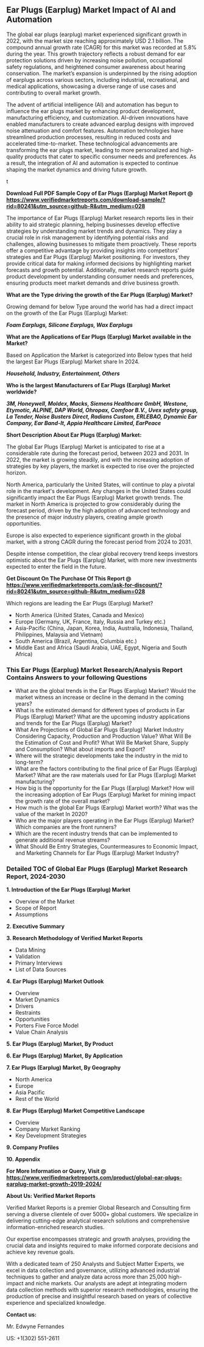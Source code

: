 <h2>Ear Plugs (Earplug) Market Impact of AI and Automation</h2><p>The global ear plugs (earplug) market experienced significant growth in 2022, with the market size reaching approximately USD 2.1 billion. The compound annual growth rate (CAGR) for this market was recorded at 5.8% during the year. This growth trajectory reflects a robust demand for ear protection solutions driven by increasing noise pollution, occupational safety regulations, and heightened consumer awareness about hearing conservation. The market’s expansion is underpinned by the rising adoption of earplugs across various sectors, including industrial, recreational, and medical applications, showcasing a diverse range of use cases and contributing to overall market growth.</p><p>The advent of artificial intelligence (AI) and automation has begun to influence the ear plugs market by enhancing product development, manufacturing efficiency, and customization. AI-driven innovations have enabled manufacturers to create advanced earplug designs with improved noise attenuation and comfort features. Automation technologies have streamlined production processes, resulting in reduced costs and accelerated time-to-market. These technological advancements are transforming the ear plugs market, leading to more personalized and high-quality products that cater to specific consumer needs and preferences. As a result, the integration of AI and automation is expected to continue shaping the market dynamics and driving future growth.</p>t</p><p id="" class=""><strong>Download Full PDF Sample Copy of Ear Plugs (Earplug) Market Report @ <a href="https://www.verifiedmarketreports.com/download-sample/?rid=80241&utm_source=github-R&utm_medium=028" target="_blank">https://www.verifiedmarketreports.com/download-sample/?rid=80241&utm_source=github-R&utm_medium=028</a></strong></p><p>The importance of&nbsp;Ear Plugs (Earplug) Market research reports lies in their ability to aid strategic planning, helping businesses develop effective strategies by understanding market trends and dynamics. They play a crucial role in risk management by identifying potential risks and challenges, allowing businesses to mitigate them proactively. These reports offer a competitive advantage by providing insights into competitors' strategies and Ear Plugs (Earplug) Market positioning. For investors, they provide critical data for making informed decisions by highlighting market forecasts and growth potential. Additionally, market research reports guide product development by understanding consumer needs and preferences, ensuring products meet market demands and drive business growth.</p><p><strong>What are the&nbsp;Type driving the growth of the Ear Plugs (Earplug) Market?</strong></p><p id="" class="">Growing demand for below Type around the world has had a direct impact on the growth of the Ear Plugs (Earplug) Market:</p><em><strong>Foam Earplugs, Silicone Earplugs, Wax Earplugs</strong></em></p><strong>What are the&nbsp;Applications&nbsp;of Ear Plugs (Earplug) Market available in the Market?</strong></p><p id="" class="">Based on Application the Market is categorized into Below types that held the largest Ear Plugs (Earplug) Market share In 2024.</p><em><strong>Household, Industry, Entertainment, Others</strong></em></p><strong>Who is the largest Manufacturers of Ear Plugs (Earplug) Market worldwide?</strong></p><p><em><strong>3M, Honeywell, Moldex, Macks, Siemens Healthcare GmbH, Westone, Etymotic, ALPINE, DAP World, Ohropax, Comfoor B.V., Uvex safety group, La Tender, Noise Busters Direct, Radians Custom, ERLEBAO, Dynamic Ear Company, Ear Band-It, Appia Healthcare Limited, EarPeace</strong></em></p><p id="" class=""><strong>Short Description About Ear Plugs (Earplug) Market:</strong></p><p>The global Ear Plugs (Earplug) Market is anticipated to rise at a considerable rate during the forecast period, between 2023 and 2031. In 2022, the market is growing steadily, and with the increasing adoption of strategies by key players, the market is expected to rise over the projected horizon.</p><p>North America, particularly the United States, will continue to play a pivotal role in the market's development. Any changes in the United States could significantly impact the Ear Plugs (Earplug) Market growth trends. The market in North America is projected to grow considerably during the forecast period, driven by the high adoption of advanced technology and the presence of major industry players, creating ample growth opportunities.</p><p>Europe is also expected to experience significant growth in the global market, with a strong CAGR during the forecast period from 2024 to 2031.</p><p>Despite intense competition, the clear global recovery trend keeps investors optimistic about the Ear Plugs (Earplug) Market, with more new investments expected to enter the field in the future.</p><p id="" class=""><strong>Get Discount On The Purchase Of This Report @ <a href="https://www.verifiedmarketreports.com/ask-for-discount/?rid=80241&utm_source=github-R&utm_medium=028" target="_blank">https://www.verifiedmarketreports.com/ask-for-discount/?rid=80241&utm_source=github-R&utm_medium=028</a></strong></p>Which regions are leading the Ear Plugs (Earplug) Market?</p><ul><li>North America (United States, Canada and Mexico)</li><li>Europe (Germany, UK, France, Italy, Russia and Turkey etc.)</li><li>Asia-Pacific (China, Japan, Korea, India, Australia, Indonesia, Thailand, Philippines, Malaysia and Vietnam)</li><li>South America (Brazil, Argentina, Columbia etc.)</li><li>Middle East and Africa (Saudi Arabia, UAE, Egypt, Nigeria and South Africa)</li></ul><h3 id="" class="">This Ear Plugs (Earplug) Market Research/Analysis Report Contains Answers to your following Questions</h3><ul><li>What are the global trends in the Ear Plugs (Earplug) Market? Would the market witness an increase or decline in the demand in the coming years?</li><li>What is the estimated demand for different types of products in Ear Plugs (Earplug) Market? What are the upcoming industry applications and trends for the Ear Plugs (Earplug) Market?</li><li>What Are Projections of Global Ear Plugs (Earplug) Market Industry Considering Capacity, Production and Production Value? What Will Be the Estimation of Cost and Profit? What Will Be Market Share, Supply and Consumption? What about imports and Export?</li><li>Where will the strategic developments take the industry in the mid to long-term?</li><li>What are the factors contributing to the final price of Ear Plugs (Earplug) Market? What are the raw materials used for Ear Plugs (Earplug) Market manufacturing?</li><li>How big is the opportunity for the Ear Plugs (Earplug) Market? How will the increasing adoption of Ear Plugs (Earplug) Market for mining impact the growth rate of the overall market?</li><li>How much is the global Ear Plugs (Earplug) Market worth? What was the value of the market In 2020?</li><li>Who are the major players operating in the Ear Plugs (Earplug) Market? Which companies are the front runners?</li><li>Which are the recent industry trends that can be implemented to generate additional revenue streams?</li><li>What Should Be Entry Strategies, Countermeasures to Economic Impact, and Marketing Channels for Ear Plugs (Earplug) Market Industry?</li></ul><h3 id="" class="">Detailed TOC of Global Ear Plugs (Earplug) Market Research Report, 2024-2030</h3><p id="" class=""><strong>1. Introduction of the Ear Plugs (Earplug) Market</strong></p><ul><li>Overview of the Market</li><li>Scope of Report</li><li>Assumptions</li></ul><p id="" class=""><strong>2. Executive Summary</strong></p><p id="" class=""><strong>3. Research Methodology of Verified Market Reports</strong></p><ul><li>Data Mining</li><li>Validation</li><li>Primary Interviews</li><li>List of Data Sources</li></ul><p id="" class=""><strong>4. Ear Plugs (Earplug) Market Outlook</strong></p><ul><li>Overview</li><li>Market Dynamics</li><li>Drivers</li><li>Restraints</li><li>Opportunities</li><li>Porters Five Force Model</li><li>Value Chain Analysis</li></ul><p id="" class=""><strong>5. Ear Plugs (Earplug) Market, By Product</strong></p><p id="" class=""><strong>6. Ear Plugs (Earplug) Market, By Application</strong></p><p id="" class=""><strong>7. Ear Plugs (Earplug) Market, By Geography</strong></p><ul><li>North America</li><li>Europe</li><li>Asia Pacific</li><li>Rest of the World</li></ul><p id="" class=""><strong>8. Ear Plugs (Earplug) Market Competitive Landscape</strong></p><ul><li>Overview</li><li>Company Market Ranking</li><li>Key Development Strategies</li></ul><p id="" class=""><strong>9. Company Profiles</strong></p><p id="" class=""><strong>10. Appendix</strong></p><p id="" class=""><strong>For More Information or Query, Visit @ <a href="https://www.verifiedmarketreports.com/product/global-ear-plugs-earplug-market-growth-2019-2024/" target="_blank">https://www.verifiedmarketreports.com/product/global-ear-plugs-earplug-market-growth-2019-2024/</a></strong></p><p id="" class=""><strong>About Us: Verified Market Reports</strong></p><p id="" class="">Verified Market Reports is a premier Global Research and Consulting firm serving a diverse clientele of over 5000+ global customers. We specialize in delivering cutting-edge analytical research solutions and comprehensive information-enriched research studies.</p><p id="" class="">Our expertise encompasses strategic and growth analyses, providing the crucial data and insights required to make informed corporate decisions and achieve key revenue goals.</p><p id="" class="">With a dedicated team of 250 Analysts and Subject Matter Experts, we excel in data collection and governance, utilizing advanced industrial techniques to gather and analyze data across more than 25,000 high-impact and niche markets. Our analysts are adept at integrating modern data collection methods with superior research methodologies, ensuring the production of precise and insightful research based on years of collective experience and specialized knowledge.</p><p id="" class=""><strong>Contact us:</strong></p><p id="" class="">Mr. Edwyne Fernandes</p><p id="" class="">US: +1(302) 551-2611</p>